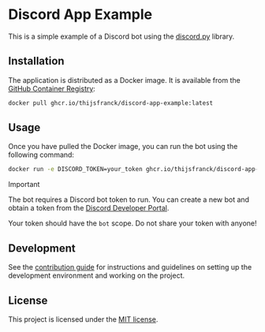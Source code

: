 # Discord App Example

This is a simple example of a Discord bot using the [discord.py](https://discordpy.readthedocs.io/en/latest/) library.

## Installation

The application is distributed as a Docker image. It is available from the [GitHub Container Registry](https://github.com/thijsfranck?tab=packages&repo_name=discord-app-example):

```bash
docker pull ghcr.io/thijsfranck/discord-app-example:latest
```

## Usage

Once you have pulled the Docker image, you can run the bot using the following command:

```bash
docker run -e DISCORD_TOKEN=your_token ghcr.io/thijsfranck/discord-app-example:latest
```

> [!IMPORTANT]
> The bot requires a Discord bot token to run. You can create a new bot and obtain a token from the [Discord Developer Portal](https://discord.com/developers/applications).
>
> Your token should have the `bot` scope. Do not share your token with anyone!

## Development

See the [contribution guide](./CONTRIBUTING.md) for instructions and guidelines on setting up the development environment and working on the project.

## License

This project is licensed under the [MIT license](./LICENSE).

